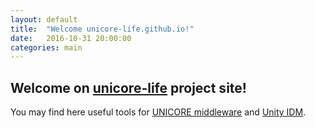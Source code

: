 ```yaml
---
layout: default
title:  "Welcome unicore-life.github.io!"
date:   2016-10-31 20:00:00
categories: main
---
```


## Welcome on [unicore-life](https://unicore-life.github.io/) project site! 

You may find here useful tools for [UNICORE middleware][unicore] and [Unity IDM][unity].

[unicore]: http://unicore.eu
[unity]:   http://unity-idm.eu
